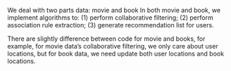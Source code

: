 We deal with two parts data: movie and book
In both movie and book, we implement algorithms to:
(1) perform collaborative filtering;
(2) perform association rule extraction;
(3) generate recommendation list for users.

There are slightly difference between code for movie and books, for example, for movie data’s collaborative filtering, we only care about user locations, but for book data, we need update both user locations and book locations.

